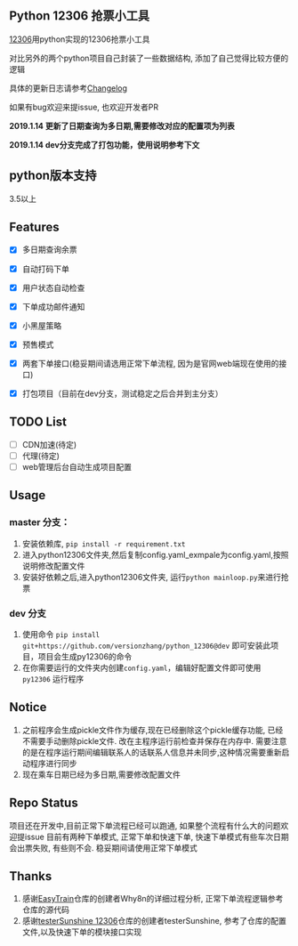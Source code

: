 Python 12306 抢票小工具
-----------------

[12306](http://www.12306.cn/)用python实现的12306抢票小工具

对比另外的两个python项目自己封装了一些数据结构, 添加了自己觉得比较方便的逻辑

具体的更新日志请参考[Changelog](/Changelog.md)

如果有bug欢迎来提issue, 也欢迎开发者PR

**2019.1.14 更新了日期查询为多日期,需要修改对应的配置项为列表**

**2019.1.14 dev分支完成了打包功能，使用说明参考下文**

## python版本支持

3.5以上

## Features

- [x] 多日期查询余票
- [x] 自动打码下单
- [x] 用户状态自动检查
- [x] 下单成功邮件通知
- [x] 小黑屋策略
- [x] 预售模式
- [x] 两套下单接口(稳妥期间请选用正常下单流程, 因为是官网web端现在使用的接口)
- [x] 打包项目（目前在dev分支，测试稳定之后合并到主分支）


## TODO List

- [ ] CDN加速(待定)
- [ ] 代理(待定)
- [ ] web管理后台自动生成项目配置

## Usage
### master 分支：

1. 安装依赖库, `pip install -r requirement.txt`
2. 进入python12306文件夹,然后复制config.yaml_exmpale为config.yaml,按照说明修改配置文件
3. 安装好依赖之后,进入python12306文件夹, 运行`python mainloop.py`来进行抢票

### dev 分支

1. 使用命令 `pip install git+https://github.com/versionzhang/python_12306@dev`
即可安装此项目，项目会生成py12306的命令
2. 在你需要运行的文件夹内创建`config.yaml`，编辑好配置文件即可使用 `py12306` 运行程序


## Notice
1. 之前程序会生成pickle文件作为缓存,现在已经删除这个pickle缓存功能, 已经不需要手动删除pickle文件. 改在主程序运行前检查并保存在内存中. 需要注意的是在程序运行期间编辑联系人的话联系人信息并未同步,这种情况需要重新启动程序进行同步
2. 现在乘车日期已经为多日期,需要修改配置文件

## Repo Status
项目还在开发中,目前正常下单流程已经可以跑通, 如果整个流程有什么大的问题欢迎提issue
目前有两种下单模式, 正常下单和快速下单, 快速下单模式有些车次日期会出票失败, 有些则不会. 稳妥期间请使用正常下单模式

## Thanks

1. 感谢[EasyTrain](https://github.com/Why8n/EasyTrain)仓库的创建者Why8n的详细过程分析, 正常下单流程逻辑参考仓库的源代码
2. 感谢[testerSunshine 12306](https://github.com/testerSunshine/12306)仓库的创建者testerSunshine, 参考了仓库的配置文件,以及快速下单的模块接口实现
